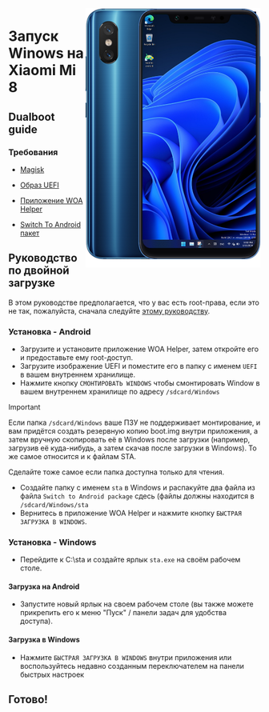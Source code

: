 <img align="right" src="https://github.com/n00b69/woa-dipper/blob/main/dipper.png" width="350" alt="Windows 11 running on dipper">

# Запуск Winows на Xiaomi Mi 8

## Dualboot guide

### Требования
- [Magisk](https://github.com/topjohnwu/Magisk/releases/latest)

- [Образ UEFI](https://github.com/n00b69/woa-polaris/releases/tag/UEFI)

- [Приложение WOA Helper](https://github.com/Marius586/WoA-Helper-update/releases/tag/WOA)

- [Switch To Android пакет](https://github.com/n00b69/woa-polaris/releases/download/Files/polaris-sta.zip)

## Руководство по двойной загрузке
В этом руководстве предполагается, что у вас есть root-права, если это не так, пожалуйста, сначала следуйте [этому руководству](root-ru.md).

### Установка - Android
- Загрузите и установите приложение WOA Helper, затем откройте его и предоставьте ему root-доступ.
- Загрузите изображение UEFI и поместите его в папку с именем `UEFI` в вашем внутреннем хранилище.
- Нажмите кнопку `СМОНТИРОВАТЬ WINDOWS` чтобы смонтировать Window в вашем внутреннем хранилище по адресу `/sdcard/Windows`
> [!Important]
> Если папка `/sdcard/Windows` ваше ПЗУ не поддерживает монтирование, и вам придётся создать резервную копию boot.img внутри приложения, а затем вручную скопировать её в Windows после загрузки (например, загрузив её куда-нибудь, а затем скачав после загрузки в Windows). То же самое относится и к файлам STA.
>
> Сделайте тоже самое если папка доступна только для чтения.
- Создайте папку с именем `sta` в Windows и распакуйте два файла из файла `Switch to Android package` сдесь (файлы должны находится в `/sdcard/Windows/sta`
- Вернитесь в приложение WOA Helper и нажмите кнопку `БЫСТРАЯ ЗАГРУЗКА В WINDOWS`.
  
### Установка - Windows
- Перейдите к C:\sta и создайте ярлык `sta.exe` на своём рабочем столе.

#### Загрузка на Android
- Запустите новый ярлык на своем рабочем столе (вы также можете прикрепить его к меню "Пуск" / панели задач для удобства доступа).

#### Загрузка в Windows
- Нажмите `БЫСТРАЯ ЗАГРУЗКА В WINDOWS` внутри приложения или воспользуйтесь недавно созданным переключателем на панели быстрых настроек
  
## Готово!


